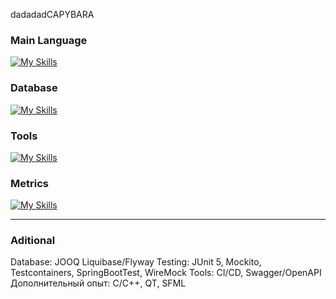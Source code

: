 dadadadCAPYBARA

### Main Language
[![My Skills](https://skillicons.dev/icons?i=java,spring)](https://skillicons.dev)


### Database
[![My Skills](https://skillicons.dev/icons?i=postgres,mysql,sqlite,redis,mongodb)](https://skillicons.dev)

### Tools
[![My Skills](https://skillicons.dev/icons?i=docker,kafka,k8s,hibernate,postman,gitlab)](https://skillicons.dev)

### Metrics
[![My Skills](https://skillicons.dev/icons?i=prometheus,grafana)](https://skillicons.dev)

-----

### Aditional



Database: JOOQ Liquibase/Flyway
Testing: JUnit 5, Mockito, Testcontainers, SpringBootTest, WireMock
Tools: CI/CD,  Swagger/OpenAPI
Дополнительный опыт: C/C++, QT, SFML
